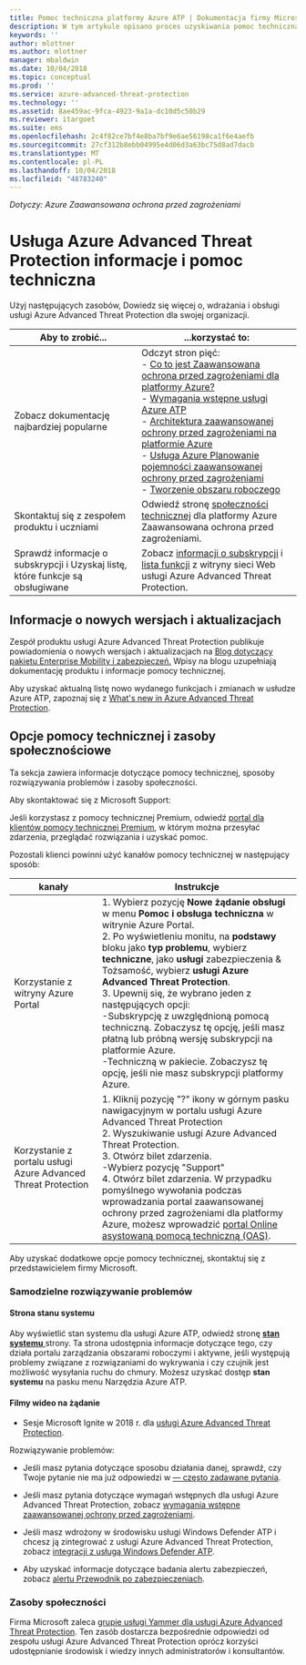 ```yaml
---
title: Pomoc techniczna platformy Azure ATP | Dokumentacja firmy Microsoft
description: W tym artykule opisano proces uzyskiwania pomoc techniczną dla usługi Azure ATP.
keywords: ''
author: mlottner
ms.author: mlottner
manager: mbaldwin
ms.date: 10/04/2018
ms.topic: conceptual
ms.prod: ''
ms.service: azure-advanced-threat-protection
ms.technology: ''
ms.assetid: 8ae459ac-9fca-4923-9a1a-dc10d5c50b29
ms.reviewer: itargoet
ms.suite: ems
ms.openlocfilehash: 2c4f82ce7bf4e8ba7bf9e6ae56198ca1f6e4aefb
ms.sourcegitcommit: 27cf312b8ebb04995e4d06d3a63bc75d8ad7dacb
ms.translationtype: MT
ms.contentlocale: pl-PL
ms.lasthandoff: 10/04/2018
ms.locfileid: "48783240"
---
```

*Dotyczy: Azure Zaawansowana ochrona przed zagrożeniami*


# <a name="azure-advanced-threat-protection-information-and-support"></a>Usługa Azure Advanced Threat Protection informacje i pomoc techniczna 


Użyj następujących zasobów, Dowiedz się więcej o, wdrażania i obsługi usługi Azure Advanced Threat Protection dla swojej organizacji.

|Aby to zrobić...|...korzystać to:|
|----|----|
|Zobacz dokumentację najbardziej popularne|Odczyt stron pięć:<br>- [Co to jest Zaawansowana ochrona przed zagrożeniami dla platformy Azure?](what-is-atp.md)<br>- [Wymagania wstępne usługi Azure ATP](atp-prerequisites.md)<br>- [Architektura zaawansowanej ochrony przed zagrożeniami na platformie Azure](atp-architecture.md)<br>- [Usługa Azure Planowanie pojemności zaawansowanej ochrony przed zagrożeniami](atp-capacity-planning.md)<br>- [Tworzenie obszaru roboczego](install-atp-step1.md)|
|Skontaktuj się z zespołem produktu i uczniami|Odwiedź stronę [społeczności technicznej](https://techcommunity.microsoft.com/t5/Azure-Advanced-Threat-Protection/bd-p/AzureAdvancedThreatProtection) dla platformy Azure Zaawansowana ochrona przed zagrożeniami.|
|Sprawdź informacje o subskrypcji i Uzyskaj listę, które funkcje są obsługiwane|Zobacz [informacji o subskrypcji](https://www.microsoft.com/cloud-platform/azure-information-protection-pricing) i [lista funkcji](https://www.microsoft.com/cloud-platform/azure-information-protection-features) z witryny sieci Web usługi Azure Advanced Threat Protection.|

## <a name="information-about-new-releases-and-updates"></a>Informacje o nowych wersjach i aktualizacjach

Zespół produktu usługi Azure Advanced Threat Protection publikuje powiadomienia o nowych wersjach i aktualizacjach na [Blog dotyczący pakietu Enterprise Mobility i zabezpieczeń.](https://cloudblogs.microsoft.com/enterprisemobility/author/microsoft-advanced-threat-analytics-team/)
Wpisy na blogu uzupełniają dokumentację produktu i informacje pomocy technicznej.

Aby uzyskać aktualną listę nowo wydanego funkcjach i zmianach w usłudze Azure ATP, zapoznaj się z [What's new in Azure Advanced Threat Protection](atp-whats-new.md).

## <a name="support-options-and-community-resources"></a>Opcje pomocy technicznej i zasoby społecznościowe

Ta sekcja zawiera informacje dotyczące pomocy technicznej, sposoby rozwiązywania problemów i zasoby społeczności.

Aby skontaktować się z Microsoft Support:

Jeśli korzystasz z pomocy technicznej Premium, odwiedź [portal dla klientów pomocy technicznej Premium](https://premier.microsoft.com/), w którym można przesyłać zdarzenia, przeglądać rozwiązania i uzyskać pomoc.

Pozostali klienci powinni użyć kanałów pomocy technicznej w następujący sposób:

| kanały|Instrukcje|
|------|-----|
|Korzystanie z witryny Azure Portal|1. Wybierz pozycję **Nowe żądanie obsługi** w menu **Pomoc i obsługa techniczna** w witrynie Azure Portal. <br>2. Po wyświetleniu monitu, na **podstawy** bloku jako **typ problemu**, wybierz **techniczne**, jako **usługi** zabezpieczenia & Tożsamość, wybierz **usługi Azure Advanced Threat Protection**. <br>3. Upewnij się, że wybrano jeden z następujących opcji:<br>-Subskrypcję z uwzględnioną pomocą techniczną. Zobaczysz tę opcję, jeśli masz płatną lub próbną wersję subskrypcji na platformie Azure.<br>-Techniczną w pakiecie. Zobaczysz tę opcję, jeśli nie masz subskrypcji platformy Azure.|
|Korzystanie z portalu usługi Azure Advanced Threat Protection| 1. Kliknij pozycję "?" ikony w górnym pasku nawigacyjnym w portalu usługi Azure Advanced Threat Protection<br>2. Wyszukiwanie usługi Azure Advanced Threat Protection.<br>3. Otwórz bilet zdarzenia.<br>-Wybierz pozycję "Support"<br>4. Otwórz bilet zdarzenia. W przypadku pomyślnego wywołania podczas wprowadzania portal zaawansowanej ochrony przed zagrożeniami dla platformy Azure, możesz wprowadzić [portal Online asystowaną pomocą techniczną (OAS)](https://support.microsoft.com/assistedsupportproducts). |

Aby uzyskać dodatkowe opcje pomocy technicznej, skontaktuj się z przedstawicielem firmy Microsoft.

### <a name="self-help"></a>Samodzielne rozwiązywanie problemów

#### <a name="system-status-page"></a>Strona stanu systemu 

Aby wyświetlić stan systemu dla usługi Azure ATP, odwiedź stronę [ **stan systemu** ](https://health.atp.azure.com/) strony. Ta strona udostępnia informacje dotyczące tego, czy działa portalu zarządzania obszarami roboczymi i aktywne, jeśli występują problemy związane z rozwiązaniami do wykrywania i czy czujnik jest możliwość wysyłania ruchu do chmury. Możesz uzyskać dostęp **stan systemu** na pasku menu Narzędzia Azure ATP.

#### <a name="on-demand-videos"></a>Filmy wideo na żądanie

- Sesje Microsoft Ignite w 2018 r. dla [usługi Azure Advanced Threat Protection](https://myignite.techcommunity.microsoft.com/sessions?t=%257B%2522from%2522%253A%25222018-09-23T08%253A00%253A00-04%253A00%2522%252C%2522to%2522%253A%25222018-09-28T19%253A00%253A00-04%253A00%2522%257D&q=azure%2520advanced%2520threat%2520protection#ignite-html-anchor).

Rozwiązywanie problemów:

- Jeśli masz pytania dotyczące sposobu działania danej, sprawdź, czy Twoje pytanie nie ma już odpowiedzi w [— często zadawane pytania](atp-technical-faq.md).

- Jeśli masz pytania dotyczące wymagań wstępnych dla usługi Azure Advanced Threat Protection, zobacz [wymagania wstępne zaawansowanej ochrony przed zagrożeniami](atp-prerequisites.md).

- Jeśli masz wdrożony w środowisku usługi Windows Defender ATP i chcesz ją zintegrować z usługi Azure Advanced Threat Protection, zobacz [integracji z usługą Windows Defender ATP](integrate-wd-atp.md).

- Aby uzyskać informacje dotyczące badania alertu zabezpieczeń, zobacz [alertu Przewodnik po zabezpieczeniach](suspicious-activity-guide.md).

### <a name="community-resources"></a>Zasoby społeczności

Firma Microsoft zaleca [grupie usługi Yammer dla usługi Azure Advanced Threat Protection](https://www.yammer.com/AskIPTeam). Ten zasób dostarcza bezpośrednie odpowiedzi od zespołu usługi Azure Advanced Threat Protection oprócz korzyści udostępnianie środowisk i wiedzy innych administratorów i konsultantów.
